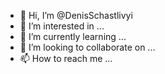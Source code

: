 - 👋 Hi, I’m @DenisSchastlivyi
- 👀 I’m interested in ...
- 🌱 I’m currently learning ...
- 💞️ I’m looking to collaborate on ...
- 📫 How to reach me ...

<!---
DenisSchastlivyi/DenisSchastlivyi is a ✨ special ✨ repository because its `README.md` (this file) appears on your GitHub profile.
You can click the Preview link to take a look at your changes
Все будет нормально
--->
